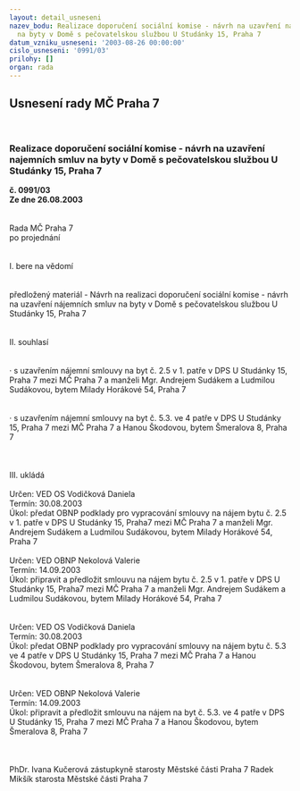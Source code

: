 ```yaml
---
layout: detail_usneseni
nazev_bodu: Realizace doporučení sociální komise - návrh na uzavření najemních smluv
  na byty v Domě s pečovatelskou službou U Studánky 15, Praha 7
datum_vzniku_usneseni: '2003-08-26 00:00:00'
cislo_usneseni: '0991/03'
prilohy: []
organ: rada
---
```

<div id="ucUsn_pList" class="usn">
	<span><h2>Usnesení rady MČ Praha 7 </h2>
<br></span><div class="standBody">
<span><h3>Realizace doporučení sociální komise - návrh na uzavření najemních smluv na byty v Domě s pečovatelskou službou U Studánky 15, Praha 7</h3></span><div class="center">
		<strong>č. 0991/03</strong><br>
	</div>
<div class="center">
		<strong>Ze dne 26.08.2003</strong><br><br>
	</div>
<br>Rada MČ Praha 7<br>po projednání<br><br><br>I.	bere na vědomí<br><br> <br>předložený materiál - Návrh na realizaci doporučení sociální komise - návrh na uzavření nájemních smluv na byty v Domě s pečovatelskou službou U Studánky 15, Praha 7<br><br><br>II.  souhlasí <br><br><br>·	s uzavřením nájemní smlouvy na byt č. 2.5 v 1. patře v DPS U Studánky 15, Praha 7  mezi MČ Praha 7 a manželi Mgr. Andrejem Sudákem a Ludmilou Sudákovou, bytem Milady Horákové 54, Praha 7<br>	<br>	<br>·	s uzavřením nájemní smlouvy na byt č. 5.3. ve 4 patře v DPS U Studánky 15, Praha 7 mezi MČ Praha 7 a Hanou Škodovou, bytem Šmeralova 8, Praha 7<br><br><br><br>III.  ukládá <br><br>Určen:	VED OS Vodičková Daniela<br>Termín: 30.08.2003<br>Úkol:	předat OBNP podklady pro vypracování smlouvy na nájem bytu č. 2.5 v 1. patře v DPS U Studánky 15, Praha7  mezi MČ Praha 7 a manželi Mgr. Andrejem Sudákem a Ludmilou Sudákovou, bytem Milady Horákové 54, Praha 7<br> <br>Určen:	VED OBNP Nekolová Valerie<br>Termín: 14.09.2003<br>Úkol:	připravit a předložit  smlouvu na nájem bytu č. 2.5 v 1. patře v DPS U Studánky 15, Praha7  mezi MČ Praha 7 a manželi Mgr. Andrejem Sudákem a Ludmilou Sudákovou, bytem Milady Horákové 54, Praha 7 <br> <br><br>Určen:	VED OS Vodičková Daniela<br>Termín: 30.08.2003<br>Úkol:	předat OBNP podklady pro vypracování smlouvy na nájem bytu č. 5.3 ve 4 patře v DPS U Studánky 15, Praha 7 mezi MČ Praha 7 a Hanou Škodovou, bytem Šmeralova 8, Praha 7<br> <br><br>Určen:	VED OBNP Nekolová Valerie<br>Termín: 14.09.2003<br>Úkol:	připravit a předložit smlouvu na nájem  na byt č. 5.3. ve 4 patře v DPS U Studánky 15, Praha 7 mezi MČ Praha 7 a Hanou Škodovou, bytem Šmeralova 8, Praha 7<br> <br> <br>	<br>PhDr. Ivana Kučerová zástupkyně starosty Městské části Praha 7	 Radek Mikšík starosta Městské části Praha 7<br>	<br><br>
</div>
</div>
